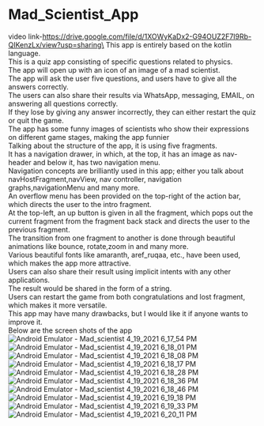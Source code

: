 # Mad_Scientist_App
video link-https://drive.google.com/file/d/1XOWyKaDx2-G94OUZ2F7I9Rb-QIKenzLx/view?usp=sharing\
This app is entirely based on the kotlin language.\
This is a quiz app consisting of specific questions related to physics.\
The app will open up with an icon of an image of a mad scientist.\
The app will ask the user five questions, and users have to give all the answers correctly.\
The users can also share their results via WhatsApp, messaging, EMAIL, on answering all questions correctly.\
If they lose by giving any answer incorrectly, they can either restart the quiz or quit the game.\
The app has some funny images of scientists who show their expressions on different game stages, making the app funnier\
Talking about the structure of the app, it is using five fragments.\
It has a navigation drawer, in which, at the top, it has an image as nav-header and below it, has two navigation menu.\
Navigation concepts are brilliantly used in this app; either you talk about navHostFragment,navView, nav controller, navigation graphs,navigationMenu and many more.\
An overflow menu has been provided on the top-right of the action bar, which directs the user to the intro fragment.\
At the top-left, an up button is given in all the fragment, which pops out the current fragment from the fragment back stack and directs the user to the previous fragment.\
The transition from one fragment to another is done through beautiful animations like bounce, rotate,zoom in and many more.\
Various beautiful fonts like amaranth, aref_ruqaa, etc., have been used, which makes the app more attractive.\
Users can also share their result using implicit intents with any other applications.\
The result would be shared in the form of a string.\
Users can restart the game from both congratulations and lost fragment, which makes it more versatile.\
This app may have many drawbacks, but I would like it if anyone wants to improve it.\
Below are the screen shots of the app\
![Android Emulator - Mad_scientist 4_19_2021 6_17_54 PM](https://user-images.githubusercontent.com/76812408/115239118-06da1f80-a13c-11eb-985c-fd10f543d9a0.png)
![Android Emulator - Mad_scientist 4_19_2021 6_18_01 PM](https://user-images.githubusercontent.com/76812408/115239155-0d689700-a13c-11eb-8ec9-ba70a6c15912.png)
![Android Emulator - Mad_scientist 4_19_2021 6_18_08 PM](https://user-images.githubusercontent.com/76812408/115239173-122d4b00-a13c-11eb-9fa9-8f51b2a4ca5b.png)
![Android Emulator - Mad_scientist 4_19_2021 6_18_17 PM](https://user-images.githubusercontent.com/76812408/115239184-15283b80-a13c-11eb-8fa2-e421b59c875e.png)
![Android Emulator - Mad_scientist 4_19_2021 6_18_28 PM](https://user-images.githubusercontent.com/76812408/115239201-18232c00-a13c-11eb-964b-fc9eec7bb4d5.png)
![Android Emulator - Mad_scientist 4_19_2021 6_18_36 PM](https://user-images.githubusercontent.com/76812408/115239224-1eb1a380-a13c-11eb-837c-ddae901beccd.png)
![Android Emulator - Mad_scientist 4_19_2021 6_18_46 PM](https://user-images.githubusercontent.com/76812408/115239232-21ac9400-a13c-11eb-868d-1057d5773aa7.png)
![Android Emulator - Mad_scientist 4_19_2021 6_19_18 PM](https://user-images.githubusercontent.com/76812408/115239241-240eee00-a13c-11eb-935b-b64d6c738502.png)
![Android Emulator - Mad_scientist 4_19_2021 6_19_33 PM](https://user-images.githubusercontent.com/76812408/115239259-27a27500-a13c-11eb-97b0-15fcf0028305.png)
![Android Emulator - Mad_scientist 4_19_2021 6_20_11 PM](https://user-images.githubusercontent.com/76812408/115239273-2a04cf00-a13c-11eb-9b7a-913007a9ee9b.png)

